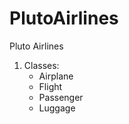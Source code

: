 # PlutoAirlines
Pluto Airlines

1) Classes: 
    - Airplane
    - Flight
    - Passenger
    - Luggage
    